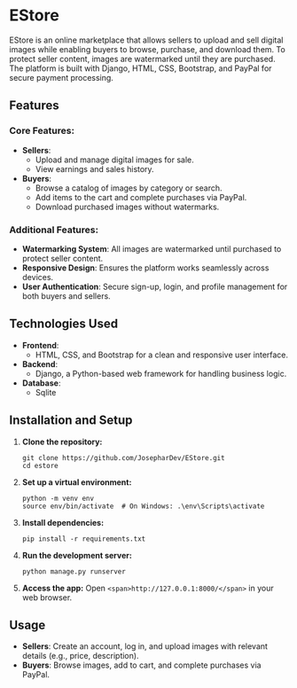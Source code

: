 # EStore

EStore is an online marketplace that allows sellers to upload and sell digital images while enabling buyers to browse, purchase, and download them. To protect seller content, images are watermarked until they are purchased. The platform is built with Django, HTML, CSS, Bootstrap, and PayPal for secure payment processing.

## Features

### Core Features:

* **Sellers**:
  * Upload and manage digital images for sale.
  * View earnings and sales history.
* **Buyers**:
  * Browse a catalog of images by category or search.
  * Add items to the cart and complete purchases via PayPal.
  * Download purchased images without watermarks.

### Additional Features:

* **Watermarking System**: All images are watermarked until purchased to protect seller content.
* **Responsive Design**: Ensures the platform works seamlessly across devices.
* **User Authentication**: Secure sign-up, login, and profile management for both buyers and sellers.

## Technologies Used

* **Frontend**:
  * HTML, CSS, and Bootstrap for a clean and responsive user interface.
* **Backend**:
  * Django, a Python-based web framework for handling business logic.
* **Database**:
  * Sqlite

## Installation and Setup

1. **Clone the repository:**
   ```
   git clone https://github.com/JosepharDev/EStore.git
   cd estore
   ```
2. **Set up a virtual environment:**
   ```
   python -m venv env
   source env/bin/activate  # On Windows: .\env\Scripts\activate
   ```
3. **Install dependencies:**
   ```
   pip install -r requirements.txt
   ```
4. **Run the development server:**
   ```
   python manage.py runserver
   ```
5. **Access the app:**
   Open `<span>http://127.0.0.1:8000/</span>` in your web browser.

## Usage

* **Sellers**: Create an account, log in, and upload images with relevant details (e.g., price, description).
* **Buyers**: Browse images, add to cart, and complete purchases via PayPal.
